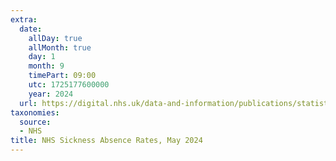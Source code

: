 ```yaml
---
extra:
  date:
    allDay: true
    allMonth: true
    day: 1
    month: 9
    timePart: 09:00
    utc: 1725177600000
    year: 2024
  url: https://digital.nhs.uk/data-and-information/publications/statistical/nhs-sickness-absence-rates/may-2024
taxonomies:
  source:
  - NHS
title: NHS Sickness Absence Rates, May 2024
---
```

